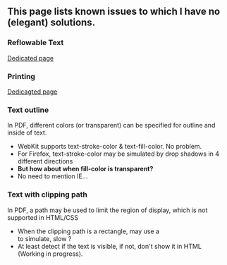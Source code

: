 ## This page lists known issues to which I have no (elegant) solutions.

### Reflowable Text
[Dedicated page](https://github.com/coolwanglu/pdf2htmlEX/wiki/Reflowable-Text)

### Printing
[Dedicagted page](https://github.com/coolwanglu/pdf2htmlEX/wiki/Printing)

### Text outline
In PDF, different colors (or transparent) can be specified for outline and inside of text.
 - WebKit supports text-stroke-color & text-fill-color. No problem.
 - For Firefox, text-stroke-color may be simulated by drop shadows in 4 different directions
  - **But how about when fill-color is transparent?**
 - No need to mention IE...

### Text with clipping path
In PDF, a path may be used to limit the region of display, which is not supported in HTML/CSS
 - When the clipping path is a rectangle, may use a <div> to simulate, slow ?
 - At least detect if the text is visible, if not, don't show it in HTML (Working in progress).
